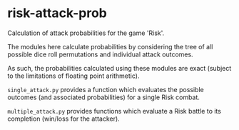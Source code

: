 # risk-attack-prob
Calculation of attack probabilities for the game 'Risk'.

The modules here calculate probabilities by considering the tree of all possible dice roll permutations and individual attack outcomes.

As such, the probabilities calculated using these modules are exact (subject to the limitations of floating point arithmetic).

`single_attack.py` provides a function which evaluates the possible outcomes (and associated probabilities) for a single Risk combat.

`multiple_attack.py` provides functions which evaluate a Risk battle to its completion (win/loss for the attacker).